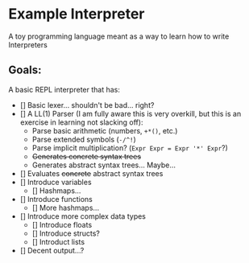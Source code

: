 # Example Interpreter

A toy programming language meant as a way to learn how to write Interpreters

## Goals:
A basic REPL interpreter that has:

- [] Basic lexer... shouldn't be bad... right?
- [] A LL(1) Parser (I am fully aware this is very overkill, but this is an exercise in learning not slacking off):
    - Parse basic arithmetic (numbers, `+*()`, etc.)
    - Parse extended symbols (`-/^!`)
    - Parse implicit multiplication? (`Expr Expr = Expr '*' Expr`?)
    - ~~Generates concrete syntax trees~~
    - Generates abstract syntax trees... Maybe...
- [] Evaluates ~~concrete~~ abstract syntax trees
- [] Introduce variables
    - [] Hashmaps...
- [] Introduce functions
    - [] More hashmaps...
- [] Introduce more complex data types
    - [] Introduce floats
    - [] Introduce structs?
    - [] Introduct lists
- [] Decent output...?
